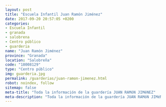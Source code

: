 ```yaml
---
layout: post
title: "Escuela Infantil Juan Ramón Jiménez"
date: 2017-09-20 20:57:05 +0200
categories:
- Escuela Infantil
- granada
- salobrena
- Centro público
- guarderia
name: "Juan Ramón Jiménez"
province: "Granada"
location: "Salobreña"
code: "18008129"
type: "Centro público"
img: guarderia.jpg
permalink: /guarderias/juan-ramon-jimenez.html
robot: noindex, follow
sitemap: false
meta-title: "Toda la información de la guardería JUAN RAMóN JIMéNEZ"
meta-description: "Toda la información de la guardería JUAN RAMóN JIMéNEZ"
---
```

